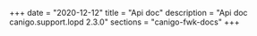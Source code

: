 +++
date        = "2020-12-12"
title       = "Api doc"
description = "Api doc canigo.support.lopd 2.3.0"
sections    = "canigo-fwk-docs"
+++